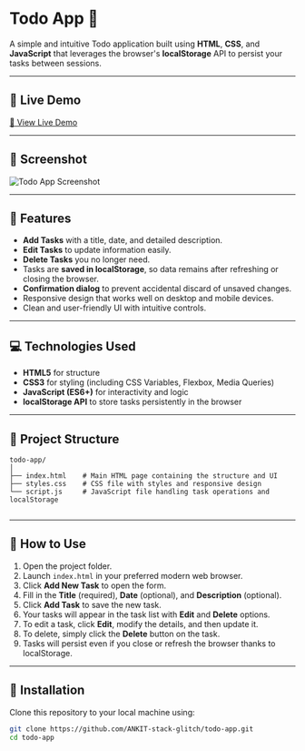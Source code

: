 # Todo App 📝

A simple and intuitive Todo application built using **HTML**, **CSS**, and **JavaScript** that leverages the browser's **localStorage** API to persist your tasks between sessions.

---

## 🎥 Live Demo

[🔗 View Live Demo](#)  


---

## 📸 Screenshot

![Todo App Screenshot](https://user-images.githubusercontent.com/yourusername/todo-app-screenshot.png)  


---

## 🚀 Features

- **Add Tasks** with a title, date, and detailed description.
- **Edit Tasks** to update information easily.
- **Delete Tasks** you no longer need.
- Tasks are **saved in localStorage**, so data remains after refreshing or closing the browser.
- **Confirmation dialog** to prevent accidental discard of unsaved changes.
- Responsive design that works well on desktop and mobile devices.
- Clean and user-friendly UI with intuitive controls.

---

## 💻 Technologies Used

- **HTML5** for structure
- **CSS3** for styling (including CSS Variables, Flexbox, Media Queries)
- **JavaScript (ES6+)** for interactivity and logic
- **localStorage API** to store tasks persistently in the browser

---

## 📝 Project Structure
```plaintext
todo-app/
│
├── index.html    # Main HTML page containing the structure and UI
├── styles.css    # CSS file with styles and responsive design
└── script.js     # JavaScript file handling task operations and localStorage


```

---

## 🎯 How to Use

1. Open the project folder.
2. Launch `index.html` in your preferred modern web browser.
3. Click **Add New Task** to open the form.
4. Fill in the **Title** (required), **Date** (optional), and **Description** (optional).
5. Click **Add Task** to save the new task.
6. Your tasks will appear in the task list with **Edit** and **Delete** options.
7. To edit a task, click **Edit**, modify the details, and then update it.
8. To delete, simply click the **Delete** button on the task.
9. Tasks will persist even if you close or refresh the browser thanks to localStorage.

---

## 📂 Installation

Clone this repository to your local machine using:

```bash
git clone https://github.com/ANKIT-stack-glitch/todo-app.git
cd todo-app


